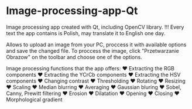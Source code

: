 # Image-processing-app-Qt
Image processing app created with Qt, including OpenCV library.
!!! Every text the app contains is Polish, may translate it to English one day.

Allows to upload an image from your PC, proccess it with available options and save the changed file.
To proccess the image, click "Przetwarzanie Obrazow" on the toolbar and choose one of the options.

Image processing functions that the app offers:
♥ Extracting the RGB components
♥ Extracting the YCrCb components
♥ Extracting the HSV components
♥ Changing contrast 
♥ Thresholding
♥ Rotating
♥ Resizing
♥ Scaling
♥ Median blurring
♥ Averaging
♥ Gaussian bluring
♥ Sobel, Canny, Prewitt filtering
♥ Erosion
♥ Dilatation
♥ Opening
♥ Closing
♥ Morphological gradient
